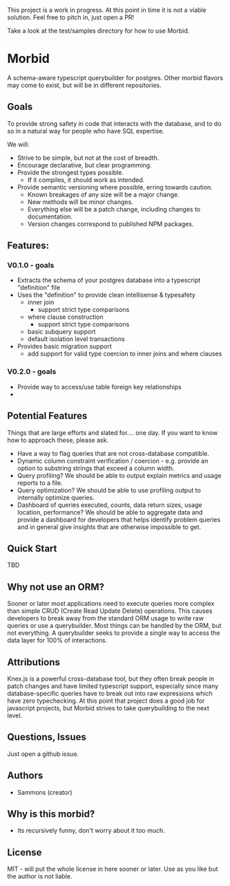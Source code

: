 This project is a work in progress. At this point in time it is not a viable solution. Feel free to pitch in, just open a PR!

Take a look at the test/samples directory for how to use Morbid.

# Morbid

A schema-aware typescript querybuilder for postgres. Other morbid flavors may come to exist, but will be in different repositories.

## Goals

To provide strong safety in code that interacts with the database, and to do so in a natural way for people who have SQL expertise.

We will:

* Strive to be simple, but not at the cost of breadth.
* Encourage declarative, but clear programming.
* Provide the strongest types possible.
  + If it compiles, it should work as intended.
* Provide semantic versioning where possible, erring towards caution.
  + Known breakages of any size will be a major change.
  + New methods will be minor changes.
  + Everything else will be a patch change, including changes to documentation.
  + Version changes correspond to published NPM packages.

## Features:

### V0.1.0 - goals

* Extracts the schema of your postgres database into a typescript "definition" file
* Uses the "definition" to provide clean intellisense & typesafety
  - inner join 
    + support strict type comparisons
  - where clause construction
    + support strict type comparisons
  - basic subquery support
  - default isolation level transactions
* Provides basic migration support
  - add support for valid type coercion to inner joins and where clauses
### V0.2.0 - goals

* Provide way to access/use table foreign key relationships
* 

## Potential Features

Things that are large efforts and slated for.... one day. If you want to know how to approach these, please ask.

* Have a way to flag queries that are not cross-database compatible.
* Dynamic column constraint verification / coercion - e.g. provide an option to substring strings that exceed a column width.
* Query profiling? We should be able to output explain metrics and usage reports to a file.
* Query optimization? We should be able to use profiling output to internally optimize queries.
* Dashboard of queries executed, counts, data return sizes, usage location, performance? We should be able to aggregate data and provide a dashboard for developers that helps identify problem queries and in general give insights that are otherwise impossible to get.

## Quick Start

TBD

## Why not use an ORM?

Sooner or later most applications need to execute queries more complex than simple CRUD (Create Read Update Delete) operations. This causes developers to break away from the standard ORM usage to write raw queries or use a querybuilder. Most things can be handled by the ORM, but not everything. A querybuilder seeks to provide a single way to access the data layer for 100% of interactions.

## Attributions

Knex.js is a powerful cross-database tool, but they often break people in patch changes and have limited typescript support, especially since many database-specific queries have to break out into raw expressions which have zero typechecking. At this point that project does a good job for javascript projects, but Morbid strives to take querybuilding to the next level.

## Questions, Issues

Just open a github issue.

## Authors

- Sammons (creator)

## Why is this morbid?

- Its recursively funny, don't worry about it too much.

## License

MIT - will put the whole license in here sooner or later. Use as you like but the author is not liable.
